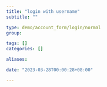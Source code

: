 ```yaml
---
title: "login with username"
subtitle: ""

type: demo/account_form/login/normal
group:

tags: []
categories: []

aliases:

date: "2023-03-28T00:00:28+08:00"

---
```


